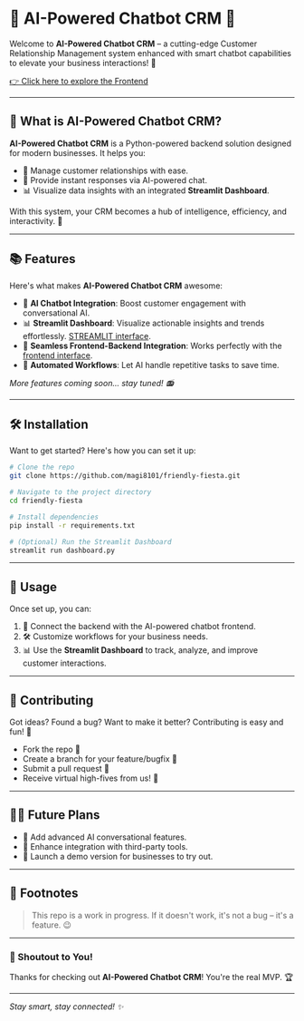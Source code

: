 # 🤖 AI-Powered Chatbot CRM 💬

Welcome to **AI-Powered Chatbot CRM** – a cutting-edge Customer Relationship Management system enhanced with smart chatbot capabilities to elevate your business interactions! 🚀

[👉 Click here to explore the Frontend](https://github.com/magi8101/)

---

## 🚀 What is AI-Powered Chatbot CRM?

**AI-Powered Chatbot CRM** is a Python-powered backend solution designed for modern businesses. It helps you:

- 🤝 Manage customer relationships with ease.
- 💬 Provide instant responses via AI-powered chat.
- 📊 Visualize data insights with an integrated **Streamlit Dashboard**.

With this system, your CRM becomes a hub of intelligence, efficiency, and interactivity. 🌟

---

## 📚 Features

Here's what makes **AI-Powered Chatbot CRM** awesome:

- 🧠 **AI Chatbot Integration**: Boost customer engagement with conversational AI.
- 📊 **Streamlit Dashboard**: Visualize actionable insights and trends effortlessly. [STREAMLIT interface](https://github.com/magi8101/).
- 🔗 **Seamless Frontend-Backend Integration**: Works perfectly with the [frontend interface](https://github.com/magi8101/).
- 🤖 **Automated Workflows**: Let AI handle repetitive tasks to save time.

*More features coming soon... stay tuned! 📻*

---

## 🛠️ Installation

Want to get started? Here's how you can set it up:

```sh
# Clone the repo
git clone https://github.com/magi8101/friendly-fiesta.git

# Navigate to the project directory
cd friendly-fiesta

# Install dependencies
pip install -r requirements.txt

# (Optional) Run the Streamlit Dashboard
streamlit run dashboard.py
```

---

## 🤔 Usage

Once set up, you can:

1. 💬 Connect the backend with the AI-powered chatbot frontend.
2. 🛠️ Customize workflows for your business needs.
3. 📊 Use the **Streamlit Dashboard** to track, analyze, and improve customer interactions.

---

## 🤝 Contributing

Got ideas? Found a bug? Want to make it better? Contributing is easy and fun! 🎊

- Fork the repo 🍴
- Create a branch for your feature/bugfix 🌿
- Submit a pull request 🚀
- Receive virtual high-fives from us! 🙌

---

## 🧙‍♂️ Future Plans

- 🌟 Add advanced AI conversational features.
- 🔗 Enhance integration with third-party tools.
- 🚀 Launch a demo version for businesses to try out.

---

## 🐾 Footnotes

> This repo is a work in progress. If it doesn't work, it's not a bug – it's a feature. 😉

---

### 📢 Shoutout to You!

Thanks for checking out **AI-Powered Chatbot CRM**! You're the real MVP. 🏆

---

*Stay smart, stay connected! ✨*
